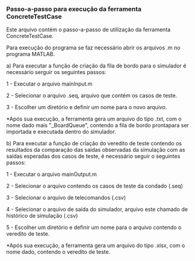 ### Passo-a-passo para execução da ferramenta ConcreteTestCase

Este arquivo contém o passo-a-passo de utilização da ferramenta ConcreteTestCase.

Para execução do programa se faz necessário abrir os arquivos .m no programa MATLAB.

a) Para executar a função de criação da fila de bordo para o simulador é necessário serguir os seguintes passos:
 
 1 - Executar o arquivo mainInput.m
 
 2 - Selecionar o arquivo .seq, arquivo que contém os casos de teste.
 
 3 - Escolher um diretório e definir um nome para o novo arquivo.
 
 *Após sua execução, a ferramenta gera um arquivo do tipo .txt, com o nome dado mais "_BoardQueue", contendo a fila de bordo 
 prontapara ser importada e executada dentro do simulador.
 
b) Para executar a função de criação do veredito de teste contendo os resultados da comparação das saídas observadas 
 da simulação com as saídas esperadas dos casos de teste, é necessário seguir o seguintes passos:
 
 1 - Executar o arquivo mainOutput.m
 
 2 - Selecionar o arquivo contendo os casos de teste da condado (.seq)
 
 3 - Selecionar o arquivo de telecomandos (.csv)
 
 4 - Selecionar o arquivo de saída do simulador, arquivo este chamado de histórico de simulação (.csv)
 
 5 - Escolher um diretório e definir um nome para o arquivo contendo o veredito de teste.
 
 *Após sua execução, a ferramenta gera um arquivo do tipo .xlsx, com o nome dado, contendo o veredito de teste.
